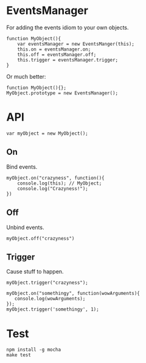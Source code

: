 # EventsManager

For adding the events idiom to your own objects.

    function MyObject(){
        var eventsManager = new EventsManger(this);
        this.on = eventsManager.on;
        this.off = eventsManager.off;
        this.trigger = eventsManager.trigger;
    }

Or much better:

    function MyObject(){};
    MyObject.prototype = new EventsManager();

# API

    var myObject = new MyObject();

## On

Bind events.

    myObject.on("crazyness", function(){
        console.log(this); // MyObject;
        console.log("Crazyness!");
    })

## Off

Unbind events.

    myObject.off("crazyness")

## Trigger

Cause stuff to happen.

    myObject.trigger("crazyness");

    myObject.on("somethingy", function(wowArguments){
       console.log(wowArguments);
    });
    myObject.trigger('somethingy', 1);


# Test

    npm install -g mocha
    make test